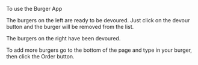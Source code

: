 To use the Burger App

The burgers on the left are ready to be devoured.
	Just click on the devour button and the burger will be removed from the list.

The burgers on the right have been devoured.

To add more burgers go to the bottom of the page and type in your burger, then click the Order button.

